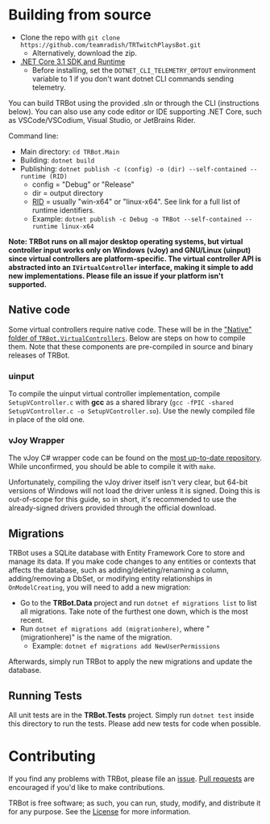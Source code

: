 # Building from source
* Clone the repo with `git clone https://github.com/teamradish/TRTwitchPlaysBot.git`
  * Alternatively, download the zip.
* [.NET Core 3.1 SDK and Runtime](https://dotnet.microsoft.com/download/dotnet-core)
  * Before installing, set the `DOTNET_CLI_TELEMETRY_OPTOUT` environment variable to 1 if you don't want dotnet CLI commands sending telemetry.

You can build TRBot using the provided .sln or through the CLI (instructions below). You can also use any code editor or IDE supporting .NET Core, such as VSCode/VSCodium, Visual Studio, or JetBrains Rider.

Command line:
* Main directory: `cd TRBot.Main`
* Building: `dotnet build`
* Publishing: `dotnet publish -c (config) -o (dir) --self-contained --runtime (RID)`
  * config = "Debug" or "Release"
  * dir = output directory
  * [RID](https://github.com/dotnet/runtime/blob/master/src/libraries/pkg/Microsoft.NETCore.Platforms/runtime.json) = usually "win-x64" or "linux-x64". See link for a full list of runtime identifiers.
  * Example: `dotnet publish -c Debug -o TRBot --self-contained --runtime linux-x64`

**Note: TRBot runs on all major desktop operating systems, but virtual controller input works only on Windows (vJoy) and GNU/Linux (uinput) since virtual controllers are platform-specific. The virtual controller API is abstracted into an `IVirtualController` interface, making it simple to add new implementations. Please file an issue if your platform isn't supported.**

## Native code
Some virtual controllers require native code. These will be in the ["Native" folder of `TRBot.VirtualControllers`](../TRBot/TRBot.VirtualControllers/Native). Below are steps on how to compile them. Note that these components are pre-compiled in source and binary releases of TRBot.

### uinput
To compile the uinput virtual controller implementation, compile `SetupVController.c` with **gcc** as a shared library (`gcc -fPIC -shared SetupVController.c -o SetupVController.so`). Use the newly compiled file in place of the old one.

### vJoy Wrapper
The vJoy C# wrapper code can be found on the [most up-to-date repository](https://github.com/jshafer817/vJoy/tree/master/apps/common/vJoyInterfaceCS/vJoyInterfaceWrap). While unconfirmed, you should be able to compile it with `make`.

Unfortunately, compiling the vJoy driver itself isn't very clear, but 64-bit versions of Windows will not load the driver unless it is signed. Doing this is out-of-scope for this guide, so in short, it's recommended to use the already-signed drivers provided through the official download.

## Migrations
TRBot uses a SQLite database with Entity Framework Core to store and manage its data. If you make code changes to any entities or contexts that affects the database, such as adding/deleting/renaming a column, adding/removing a DbSet, or modifying entity relationships in `OnModelCreating`, you will need to add a new migration:

* Go to the **TRBot.Data** project and run `dotnet ef migrations list` to list all migrations. Take note of the furthest one down, which is the most recent.
* Run `dotnet ef migrations add (migrationhere)`, where "(migrationhere)" is the name of the migration.
  * Example: `dotnet ef migrations add NewUserPermissions`

Afterwards, simply run TRBot to apply the new migrations and update the database.

## Running Tests
All unit tests are in the **TRBot.Tests** project. Simply run `dotnet test` inside this directory to run the tests. Please add new tests for code when possible.

# Contributing
If you find any problems with TRBot, please file an [issue](https://github.com/teamradish/TRTwitchPlaysBot/issues). [Pull requests](https://github.com/teamradish/TRTwitchPlaysBot/pulls) are encouraged if you'd like to make contributions.

TRBot is free software; as such, you can run, study, modify, and distribute it for any purpose. See the [License](https://github.com/teamradish/TRTwitchPlaysBot/blob/master/LICENSE) for more information.
